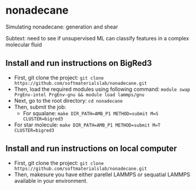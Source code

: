 # nonadecane

Simulating nonadecane: generation and shear

Subtext: need to see if unsupervised ML can classify features in a complex molecular fluid

## Install and run instructions on BigRed3
* First, git clone the project:
```git clone https://github.com/softmaterialslab/nonadecane.git```
* Then, load the required modules using following command:
```module swap PrgEnv-intel PrgEnv-gnu && module load lammps/gnu```
* Next, go to the root directory:
 ```cd nonadecane```
* Then, submit the job:
    * For squalane: ```make DIR_PATH=AMB_P1 METHOD=submit M=S CLUSTER=bigred3```
 * For star molecule:  ```make DIR_PATH=AMB_P1 METHOD=submit M=T CLUSTER=bigred3```

## Install and run instructions on local computer
* First, git clone the project:
```git clone https://github.com/softmaterialslab/nonadecane.git```
* Then, makesure you have either parellel LAMMPS or sequatial LAMMPS available in your environment.

